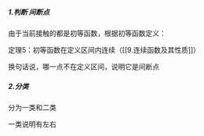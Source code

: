 ##### 1.判断 间断点
由于当前接触的都是初等函数，根据初等函数定义：

定理5：初等函数在定义区间内连续（[[9.连续函数及其性质]]）

换句话说，哪一点不在定义区间，说明它是间断点
##### 2.分类
分为一类和二类

一类说明有左右